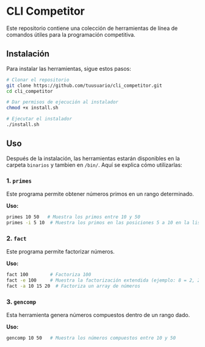 # CLI Competitor

Este repositorio contiene una colección de herramientas de línea de comandos útiles para la programación competitiva.

## Instalación

Para instalar las herramientas, sigue estos pasos:

```bash
# Clonar el repositorio
git clone https://github.com/tuusuario/cli_competitor.git
cd cli_competitor

# Dar permisos de ejecución al instalador
chmod +x install.sh

# Ejecutar el instalador
./install.sh
```

## Uso

Después de la instalación, las herramientas estarán disponibles en la carpeta `binarios` y tambien en `/bin/`. Aquí se explica cómo utilizarlas:

### 1. `primes`

Este programa permite obtener números primos en un rango determinado.

**Uso:**
```bash
primes 10 50   # Muestra los primos entre 10 y 50
primes -i 5 10  # Muestra los primos en las posiciones 5 a 10 en la lista de primos
```

### 2. `fact`

Este programa permite factorizar números.

**Uso:**
```bash
fact 100        # Factoriza 100
fact -e 100     # Muestra la factorización extendida (ejemplo: 8 = 2, 2, 2 en vez de 2^3)
fact -a 10 15 20  # Factoriza un array de números
```

### 3. `gencomp`

Esta herramienta genera números compuestos dentro de un rango dado.

**Uso:**
```bash
gencomp 10 50   # Muestra los números compuestos entre 10 y 50
```

